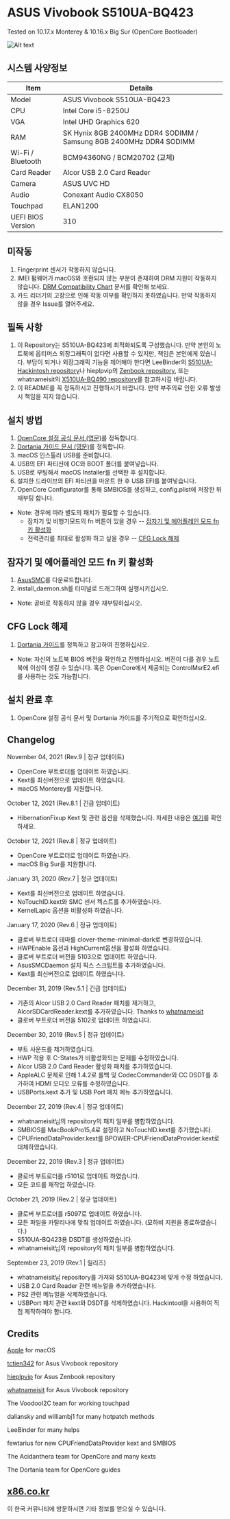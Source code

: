 # ASUS Vivobook S510UA-BQ423

Tested on 10.17.x Monterey & 10.16.x Big Sur (OpenCore Bootloader) 

![Alt text](https://ivanov-audio.com/wp-content/uploads/2014/01/Hackintosh-Featured-Image.png)

## 시스템 사양정보

| Item | Details |
| - | - |
| Model | ASUS Vivobook S510UA-BQ423 |
| CPU | Intel Core i5-8250U |
| VGA | Intel UHD Graphics 620 |
| RAM | SK Hynix 8GB 2400MHz DDR4 SODIMM / Samsung 8GB 2400MHz DDR4 SODIMM |
| Wi-Fi / Bluetooth | BCM94360NG / BCM20702 (교체) |
| Card Reader | Alcor USB 2.0 Card Reader |
| Camera | ASUS UVC HD |
| Audio | Conexant Audio CX8050 |
| Touchpad | ELAN1200 |
| UEFI BIOS Version | 310 |

## 미작동

1. Fingerprint 센서가 작동하지 않습니다.
2. IMEI 펌웨어가 macOS와 호환되지 않는 부분이 존재하여 DRM 지원이 작동하지 않습니다. [DRM Compatibility Chart](https://github.com/acidanthera/WhateverGreen/blob/master/Manual/FAQ.Chart.md) 문서를 확인해 보세요.
3. 카드 리더기의 고장으로 인해 작동 여부를 확인하지 못하였습니다. 만약 작동하지 않을 경우 Issue를 열어주세요.

## 필독 사항

1. 이 Repository는 S510UA-BQ423에 최적화되도록 구성했습니다. 만약 본인의 노트북에 옵티머스 외장그래픽이 없다면 사용할 수 있지만, 책임은 본인에게 있습니다. 부담이 되거나 외장그래픽 기능을 제어해야 한다면 LeeBinder의 [S510UA-Hackintosh repository](https://github.com/LeeBinder/Asus-Vivobook-S510UA-Hackintosh)나 hieplpvip의 [Zenbook repository](https://github.com/hieplpvip/ASUS-ZENBOOK-HACKINTOSH), 또는 whatnameisit의 [X510UA-BQ490 repository](https://github.com/whatnameisit/Asus-Vivobook-X510UA-BQ490-Hackintosh)를 참고하시길 바랍니다.
2. 이 README를 꼭 정독하시고 진행하시기 바랍니다. 만약 부주의로 인한 오류 발생 시 책임을 지지 않습니다.

## 설치 방법

1. [OpenCore 설정 공식 문서 (영문)](https://github.com/acidanthera/OpenCorePkg/blob/master/Docs/Configuration.pdf)를 정독합니다.
2. [Dortania 가이드 문서 (영문)](https://dortania.github.io/getting-started/)를 정독합니다.
3. macOS 인스톨러 USB를 준비합니다.
4. USB의 EFI 파티션에 OC와 BOOT 폴더를 붙여넣습니다.
5. USB로 부팅해서 macOS Installer를 선택한 후 설치합니다.
6. 설치한 드라이브의 EFI 파티션을 마운트 한 후 USB EFI를 붙여넣습니다.
7. OpenCore Configurator를 통해 SMBIOS를 생성하고, config.plist에 저장한 뒤 재부팅 합니다.
- Note: 경우에 따라 별도의 패치가 필요할 수 있습니다.
   - 잠자기 및 비행기모드의 fn 버튼이 있을 경우 -- [잠자기 및 에어플레인 모드 fn 키 활성화](#잠자기-및-에어플레인-모드-fn-키-활성화)
   - 전력관리를 최대로 활성화 하고 싶을 경우 -- [CFG Lock 해제](#cfg-lock-해제)

## 잠자기 및 에어플레인 모드 fn 키 활성화

1. [AsusSMC](https://github.com/hieplpvip/AsusSMC/releases)를 다운로드합니다.
2. install_daemon.sh를 터미널로 드래그하여 실행시키십시오.
- Note: 곧바로 작동하지 않을 경우 재부팅하십시오.

## CFG Lock 해제

1. [Dortania 가이드](https://dortania.github.io/OpenCore-Post-Install/misc/msr-lock.html)를 정독하고 참고하여 진행하십시오.
- Note: 자신의 노트북 BIOS 버전을 확인하고 진행하십시오. 버전이 다를 경우 노트북에 이상이 생길 수 있습니다. 혹은 OpenCore에서 제공되는 ControlMsrE2.efi를 사용하는 것도 가능합니다.

## 설치 완료 후
 
1. OpenCore 설정 공식 문서 및 Dortania 가이드를 주기적으로 확인하십시오.

## Changelog

November 04, 2021 (Rev.9 | 정규 업데이트)
- OpenCore 부트로더를 업데이트 하였습니다.
- Kext를 최신버전으로 업데이트 하였습니다.
- macOS Monterey를 지원합니다.

October 12, 2021 (Rev.8.1 | 긴급 업데이트)
- HibernationFixup Kext 및 관련 옵션을 삭제했습니다. 자세한 내용은 [여기](https://github.com/hieplpvip/AsusSMC/issues/103)를 확인하세요.

October 12, 2021 (Rev.8 | 정규 업데이트)
- OpenCore 부트로더로 업데이트 하였습니다.
- macOS Big Sur를 지원합니다.

January 31, 2020 (Rev.7 | 정규 업데이트)
- Kext를 최신버전으로 업데이트 하였습니다.
- NoTouchID.kext와 SMC 센서 켁스트를 추가하였습니다.
- KernelLapic 옵션을 비활성화 하였습니다.

January 17, 2020 (Rev.6 | 정규 업데이트)
- 클로버 부트로더 테마를 clover-theme-minimal-dark로 변경하였습니다.
- HWPEnable 옵션과 HighCurrent옵션을 활성화 하였습니다.
- 클로버 부트로더 버전을 5103으로 업데이트 하였습니다.
- AsusSMCDaemon 설치 픽스 스크립트를 추가하였습니다.
- Kext를 최신버전으로 업데이트 하였습니다.

December 31, 2019 (Rev.5.1 | 긴급 업데이트)
- 기존의 Alcor USB 2.0 Card Reader 패치를 제거하고, AlcorSDCardReader.kext를 추가하였습니다. Thanks to [whatnameisit](https://github.com/whatnameisit)
- 클로버 부트로더 버전을 5102로 업데이트 하였습니다.

December 30, 2019 (Rev.5 | 정규 업데이트)
- 부트 사운드를 제거하였습니다.
- HWP 적용 후 C-States가 비활성화되는 문제를 수정하였습니다.
- Alcor USB 2.0 Card Reader 활성화 패치를 추가하였습니다.
- AppleALC 문제로 인해 1.4.2로 롤백 및 CodecCommander와 CC DSDT를 추가하여 HDMI 오디오 오류를 수정하였습니다.
- USBPorts.kext 추가 및 USB Port 패치 메뉴 추가하였습니다.

December 27, 2019 (Rev.4 | 정규 업데이트)
- whatnameisit님의 repository의 패치 일부를 병합하였습니다.
- SMBIOS를 MacBookPro15,4로 설정하고 NoTouchID.kext를 추가했습니다.
- CPUFriendDataProvider.kext를 BPOWER-CPUFriendDataProvider.kext로 대체하였습니다.

December 22, 2019 (Rev.3 | 정규 업데이트)
- 클로버 부트로더를 r5101로 업데이트 하였습니다.
- 모든 코드를 재작업 하였습니다.

October 21, 2019 (Rev.2 | 정규 업데이트)
- 클로버 부트로더를 r5097로 업데이트 하였습니다.
- 모든 파일을 카탈리나에 맞춰 업데이트 하였습니다. (모하비 지원을 종료하였습니다.)
- S510UA-BQ423용 DSDT를 생성하였습니다.
- whatnameisit님의 repository의 패치 일부를 병합하였습니다.

September 23, 2019 (Rev.1 | 릴리즈)
- whatnameisit님 repository를 가져와 S510UA-BQ423에 맞게 수정 하였습니다.
- USB 2.0 Card Reader 관련 메뉴얼을 추가하였습니다.
- PS2 관련 메뉴얼을 삭제하였습니다.
- USBPort 패치 관련 kext와 DSDT를 삭제하였습니다. Hackintool을 사용하여 직접 제작하여야 합니다.

## Credits

[Apple](https://apple.com) for macOS

[tctien342](https://github.com/tctien342) for Asus Vivobook repository

[hieplpvip](https://github.com/hieplpvip) for Asus Zenbook repository

[whatnameisit](https://github.com/whatnameisit) for Asus Vivobook repository

The VoodooI2C team for working touchpad

daliansky and williambj1 for many hotpatch methods

LeeBinder for many helps

fewtarius for new CPUFriendDataProvider kext and SMBIOS

The Acidanthera team for OpenCore and many kexts

The Dortania team for OpenCore guides

## [x86.co.kr](https://x86.co.kr)
이 한국 커뮤니티에 방문하시면 기타 정보를 얻으실 수 있습니다.

